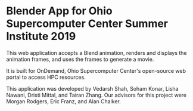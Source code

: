 # Blender App for Ohio Supercomputer Center Summer Institute 2019

This web application accepts a Blend animation, renders and displays the animation frames, and uses the frames to generate a movie.

It is built for OnDemand, Ohio Supercomputer Center's open-source web portal to access HPC resources.

This application was developed by Vedarsh Shah, Soham Konar, Lisha Nawani, Dristi Mittal, and Tairan Zhang.
Our advisors for this project were Morgan Rodgers, Eric Franz, and Alan Chalker.
